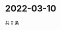# 2022-03-10

共 0 条

<!-- BEGIN WEIBO -->
<!-- 最后更新时间 Thu Mar 10 2022 14:15:10 GMT+0800 (China Standard Time) -->

<!-- END WEIBO -->
